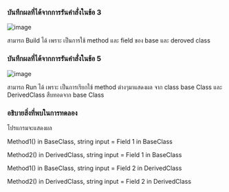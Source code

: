 ### บันทึกผลที่ได้จากการรันคำสั่งในข้อ 3
![image](https://github.com/Chaiyapa/03376836-OOP-2566-Lab-08/assets/144195729/1baf03b5-a6e2-4d95-98de-250958337310)

สามารถ Build ได้ เพราะ เป็นการใช้ method และ field ของ base และ deroved class
### บันทึกผลที่ได้จากการรันคำสั่งในข้อ 5
![image](https://github.com/Chaiyapa/03376836-OOP-2566-Lab-08/assets/144195729/ccde4dc8-3bf3-447e-9fd2-1e21d78b5438)

สามารถ Run ได้ เพราะ เป็นการเรียกใช้ method ต่างๆมาแสดงผล จาก class base Class และ DerivedClass สืบทอดจาก base Class
### อธิบายสิ่งที่พบในการทดลอง
โปรแกรมจะแสดงผล

Method1() in BaseClass, string input = Field 1 in BaseClass

Method2() in DerivedClass, string input = Field 1 in BaseClass

Method1() in BaseClass, string input = Field 2 in DerivedClass

Method2() in DerivedClass, string input = Field 2 in DerivedClass
